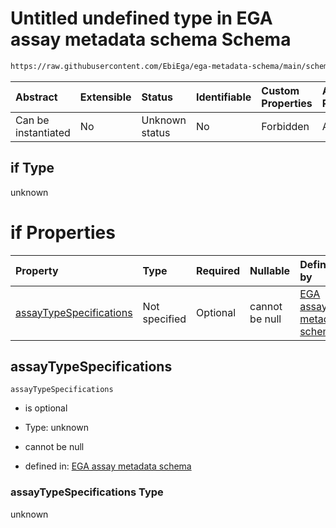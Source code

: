 # Untitled undefined type in EGA assay metadata schema Schema

```txt
https://raw.githubusercontent.com/EbiEga/ega-metadata-schema/main/schemas/EGA.assay.json#/allOf/1/if
```



| Abstract            | Extensible | Status         | Identifiable | Custom Properties | Additional Properties | Access Restrictions | Defined In                                                                 |
| :------------------ | :--------- | :------------- | :----------- | :---------------- | :-------------------- | :------------------ | :------------------------------------------------------------------------- |
| Can be instantiated | No         | Unknown status | No           | Forbidden         | Allowed               | none                | [EGA.assay.json\*](../../../schemas/EGA.assay.json "open original schema") |

## if Type

unknown

# if Properties

| Property                                            | Type          | Required | Nullable       | Defined by                                                                                                                                                                                                                                                           |
| :-------------------------------------------------- | :------------ | :------- | :------------- | :------------------------------------------------------------------------------------------------------------------------------------------------------------------------------------------------------------------------------------------------------------------- |
| [assayTypeSpecifications](#assaytypespecifications) | Not specified | Optional | cannot be null | [EGA assay metadata schema](ega-3-allof-allowed-filetypes-for-a-sequencing-assay-if-properties-assaytypespecifications.md "https://raw.githubusercontent.com/EbiEga/ega-metadata-schema/main/schemas/EGA.assay.json#/allOf/1/if/properties/assayTypeSpecifications") |

## assayTypeSpecifications



`assayTypeSpecifications`

* is optional

* Type: unknown

* cannot be null

* defined in: [EGA assay metadata schema](ega-3-allof-allowed-filetypes-for-a-sequencing-assay-if-properties-assaytypespecifications.md "https://raw.githubusercontent.com/EbiEga/ega-metadata-schema/main/schemas/EGA.assay.json#/allOf/1/if/properties/assayTypeSpecifications")

### assayTypeSpecifications Type

unknown
